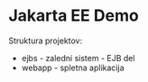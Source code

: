 # Jakarta EE Demo

Struktura projektov:

- ejbs - zaledni sistem - EJB del
- webapp - spletna aplikacija

